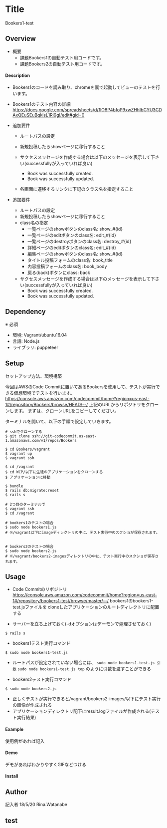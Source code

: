 # Title
Bookers1-test

## Overview
- 概要
	- 課題Bookers1の自動テスト用コードです。
	- 課題Bookers2の自動テスト用コードです。


#### Description
- Bookers1のコードを読み取り、chromeを裏で起動してビューのテストを行います。
- Bookers1のテスト内容の詳細
https://docs.google.com/spreadsheets/d/1lO8P4bfoP9xwZHhIbCYU3CDAxQEuSEuBqklsL1Ri9gI/edit#gid=0


- 追加要件
	- ルートパスの設定
	- 新規投稿したらshowページに移行すること
	- サクセスメッセージを作成する場合は以下のメッセージを表示して下さい(successfullyが入っていれば良い)
		- Book was successfully created.
		- Book was successfully updated.
	
  - 各画面に遷移するリンクに下記のクラス名を指定すること


- 追加要件
	- ルートパスの設定
	- 新規投稿したらshowページに移行すること
	- class名の指定
		- 一覧ページのshowボタンのclass名: show_#{id}
		- 一覧ページのeditボタンのclass名: edit_#{id}
		- 一覧ページのdestroyボタンのclass名: destroy_#{id}
		- 詳細ページのeditボタンのclass名: edit_#{id}
		- 編集ページのshowボタンのclass名: show_#{id}
		- タイトル投稿フォームのclass名: book_title
		- 内容投稿フォームのclass名: book_body
		- 戻る(back)ボタンにclass: back
	- サクセスメッセージを作成する場合は以下のメッセージを表示して下さい(successfullyが入っていれば良い)
		- Book was successfully created.
		- Book was successfully updated.



## Dependency
※ 必須
- 環境: Vagrant/ubuntu16.04 
- 言語: Node.js
- ライブラリ: puppeteer


## Setup
セットアップ方法、環境構築

今回はAWSのCode Commitに置いてあるBookersを使用して、テストが実行できる仮想環境でテストを行います。
https://console.aws.amazon.com/codecommit/home?region=us-east-1#/repository/Bookers/browse/HEAD/--/
上記のURLからリポジトリをクローンします。
まずは、クローンURLをコピーしてください。


ターミナルを開いて、以下の手順で設定していきます。

```
# sshでクローンする
$ git clone ssh://git-codecommit.us-east-1.amazonaws.com/v1/repos/Bookers

$ cd Bookers/vagrant
$ vagrant up
$ vagrant ssh

$ cd /vagrant
$ cd WCP/以下に生徒のアプリケーションをクローンする
$ アプリケーションに移動

$ bundle
$ rails db:migrate:reset
$ rails s

# 2つ目のターミナルで
$ vagrant ssh
$ cd /vagrant

# bookers1のテストの場合
$ sudo node bookers1.js
# ※/vagrant以下にimageディレクトリの中に、テスト実行中のスクショが保存されます。


# bookers2のテストの場合
$ sudo node bookers2.js
# ※/vagrant/bookers2-imagesディレクトリの中に、テスト実行中のスクショが保存されます。

```


## Usage
- Code Commitのリポジトリ
https://console.aws.amazon.com/codecommit/home?region=us-east-1#/repository/bookers1-test/browse/master/--/
bookers1のbookers1-test.jsファイルを
cloneしたアプリケーションのルートディレクトリに配置する

- サーバーを立ち上げておく(-dオプションはデーモンで処理させておく)
```
$ rails s
```

- bookers1テスト実行コマンド
```
$ sudo node bookers1-test.js
```
- ルートパスが設定されていない場合には、
`sudo node bookers1-test.js 引数`
`sudo node bookers1-test.js top`
のように引数を渡すことができる


- bookers2テスト実行コマンド
```
$ sudo node bookers2.js
```

- 正しくテストが実行できると/vagrant/bookers2-images/以下にテスト実行の画像が作成される
- アプリケーションディレクトリ配下にresult.logファイルが作成される(テスト実行結果)


#### Example
使用例があれば記入

#### Demo
デモがあればわかりやすくGIFなどつける

#### Install


## Author
記入者
18/5/20 Rina.Watanabe

## test
